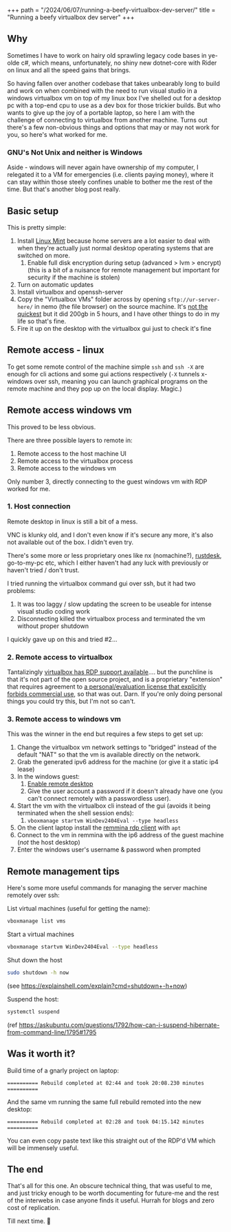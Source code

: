 +++
path = "/2024/06/07/running-a-beefy-virtualbox-dev-server/"
title = "Running a beefy virtualbox dev server"
+++

## Why

Sometimes I have to work on hairy old sprawling legacy code bases in ye-olde c#, which means, unfortunately, no shiny new dotnet-core with Rider on linux and all the speed gains that brings.

So having fallen over another codebase that takes unbearably long to build and work on when combined with the need to run visual studio in a windows virtualbox vm on top of my linux box I've shelled out for a desktop pc with a top-end cpu to use as a dev box for those trickier builds. But who wants to give up the joy of a portable laptop, so here I am with the challenge of connecting to virtualbox from another machine. Turns out there's a few non-obvious things and options that may or may not work for you, so here's what worked for me.

### GNU's Not Unix and neither is Windows

Aside - windows will never again have ownership of my computer, I relegated it to a VM for emergencies (i.e. clients paying money), where it can stay within those steely confines unable to bother me the rest of the time. But that's another blog post really.

## Basic setup

This is pretty simple:

1. Install [Linux Mint](https://www.linuxmint.com/) because home servers are a lot easier to deal with when they're actually just normal desktop operating systems that are switched on more.
	1. Enable full disk encryption during setup (advanced > lvm > encrypt) (this is a bit of a nuisance for remote management but important for security if the machine is stolen)
1. Turn on automatic updates
1. Install virtualbox and openssh-server
1. Copy the "Virtualbox VMs" folder across by opening `sftp://ur-server-here/` in nemo (the file browser) on the source machine. It's [not the quickest](https://unix.stackexchange.com/questions/48399/fast-way-to-copy-a-large-file-on-a-lan) but it did 200gb in 5 hours, and I have other things to do in my life so that's fine.
1. Fire it up on the desktop with the virtualbox gui just to check it's fine

## Remote access - linux

To get some remote control of the machine simple `ssh` and `ssh -X` are enough for cli actions and some gui actions respectively (`-X` tunnels x-windows over ssh, meaning you can launch graphical programs on the remote machine and they pop up on the local display. Magic.)

## Remote access windows vm

This proved to be less obvious.

There are three possible layers to remote in:

1. Remote access to the host machine UI
2. Remote access to the virtualbox process
3. Remote access to the windows vm

Only number 3, directly connecting to the guest windows vm with RDP worked for me.

### 1. Host connection

Remote desktop in linux is still a bit of a mess.

VNC is klunky old, and I don't even know if it's secure any more, it's also not available out of the box. I didn't even try.

There's some more or less proprietary ones like nx (nomachine?), [rustdesk](https://rustdesk.com/), go-to-my-pc etc, which I either haven't had any luck with previously or haven't tried / don't trust.

I tried running the virtualbox command gui over ssh, but it had two problems:

1. It was too laggy / slow updating the screen to be useable for intense visual studio coding work
2. Disconnecting killed the virtualbox process and terminated the vm without proper shutdown

I quickly gave up on this and tried #2...

### 2. Remote access to virtualbox

Tantalizingly [virtualbox has RDP support available](https://www.virtualbox.org/manual/ch07.html).... but the punchline is that it's not part of the open source project, and is a proprietary "extension" that requires agreement to [a personal/evaluation license that explicitly forbids commercial use](https://superuser.com/questions/146398/virtualbox-puel-interpretation/1315219#1315219), so that was out. Darn. If you're only doing personal things you could try this, but I'm not so can't.

### 3. Remote access to windows vm

This was the winner in the end but requires a few steps to get set up:

1. Change the virtualbox vm network settings to "bridged" instead of the default "NAT" so that the vm is available directly on the network.
1. Grab the generated ipv6 address for the machine (or give it a static ip4 lease)
1. In the windows guest:
	1. [Enable remote desktop](https://learn.microsoft.com/en-us/windows-server/remote/remote-desktop-services/clients/remote-desktop-allow-access)
	1. Give the user account a password if it doesn't already have one (you can't connect remotely with a passwordless user).
1. Start the vm with the virtualbox cli instead of the gui (avoids it being terminated when the shell session ends):
	1. `vboxmanage startvm WinDev2404Eval --type headless`
1. On the client laptop install the [remmina rdp client](https://remmina.org/) with `apt`
1. Connect to the vm in remmina with the ip6 address of the guest machine (*not* the host desktop)
1. Enter the windows user's username & password when prompted

## Remote management tips

Here's some more useful commands for managing the server machine remotely over ssh:

List virtual machines (useful for getting the name):

```sh
vboxmanage list vms
```

Start a virtual machines

```sh
vboxmanage startvm WinDev2404Eval --type headless
```

Shut down the host

```sh
sudo shutdown -h now
```

(see <https://explainshell.com/explain?cmd=shutdown+-h+now>)

Suspend the host:

```sh
systemctl suspend
```

(ref <https://askubuntu.com/questions/1792/how-can-i-suspend-hibernate-from-command-line/1795#1795>

## Was it worth it?

Build time of a gnarly project on laptop:

```
========== Rebuild completed at 02:44 and took 20:08.230 minutes ==========
```

And the same vm running the same full rebuild remoted into the new desktop:
```
========== Rebuild completed at 02:28 and took 04:15.142 minutes ==========
```

You can even copy paste text like this straight out of the RDP'd VM which will be immensely useful.

## The end

That's all for this one. An obscure technical thing, that was useful to me, and just tricky enough to be worth documenting for future-me and the rest of the interwebs in case anyone finds it useful. Hurrah for blogs and zero cost of replication.

Till next time. 👋

